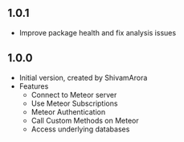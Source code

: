 ## 1.0.1

- Improve package health and fix analysis issues



## 1.0.0

- Initial version, created by ShivamArora
- Features
  - Connect to Meteor server
  - Use Meteor Subscriptions
  - Meteor Authentication
  - Call Custom Methods on Meteor
  - Access underlying databases
